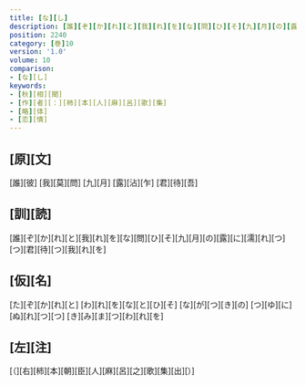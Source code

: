 ```yaml
---
title: [な][し]
description: [誰][ぞ][か][れ][と][我][れ][を][な][問][ひ][そ][九][月][の][露][に][濡][れ][つ][つ][君][待][つ][我][れ][を]
position: 2240
category: [巻]10
version: '1.0'
volume: 10
comparison:
- [な][し]
keywords:
- [秋][相][聞]
- [作][者][：][柿][本][人][麻][呂][歌][集]
- [略][体]
- [恋][情]
---
```


## [原][文]

[誰][彼] [我][莫][問] [九][月] [露][沾][乍] [君][待][吾]

## [訓][読]

[誰][ぞ][か][れ][と][我][れ][を][な][問][ひ][そ][九][月][の][露][に][濡][れ][つ][つ][君][待][つ][我][れ][を]

## [仮][名]

[た][ぞ][か][れ][と] [わ][れ][を][な][と][ひ][そ] [な][が][つ][き][の] [つ][ゆ][に][ぬ][れ][つ][つ] [き][み][ま][つ][わ][れ][を]

## [左][注]

[（][右][柿][本][朝][臣][人][麻][呂][之][歌][集][出][）]

